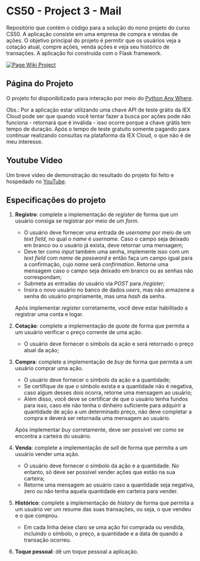 # CS50 - Project 3 - Mail

Repositório que contém o código para a solução do nono projeto do curso CS50. A aplicação consiste em uma empresa de compra e vendas de ações. O objetivo principal do projeto é permitir que os usuários veja a cotação atual, compre ações, venda ações e veja seu histórico de transações. A aplicação foi construída com o Flask framework.

[![Page Wiki Project](https://i.postimg.cc/JnfrdSf6/Dja.png)](https://vvpasson.pythonanywhere.com/login)

## Página do Projeto

O projeto foi disponibilizado para interação por meio do [Python Any Where](https://vvpasson.pythonanywhere.com/login).

Obs.: Por a aplicação estar utilizando uma chave API de teste grátis da IEX Cloud pode ser que quando você tentar fazer a busca por ações pode não funciona - retornará que é inválida - isso ocorre porque a chave grátis tem tempo de duração. Após o tempo de teste gratuito somente pagando para continuar realizando consultas na plataforma da IEX Cloud, o que não é de meu interesse.

## Youtube Vídeo

Um breve vídeo de demonstração do resultado do projeto foi feito e hospedado no [YouTube](https://youtu.be/2v3xc0ACs0s).

## Especificações do projeto

1.	**Registro**: complete a implementação de *register* de forma que um usuário consiga se registrar por meio de um *form*.
	* O usuário deve fornecer uma entrada de *username* por meio de um *text field*, no qual o *name* é *username*. Caso o campo seja deixado em branco ou o usuário já exista, deve retornar uma mensagem;
	* Deve ter como *input* também uma senha, implemente isso com um *text field* com *name* de *password* e então faça um campo igual para a confirmação, cujo *name* será *confirmation*. Retorne uma mensagem caso o campo seja deixado em branco ou as senhas não correspondam;
	* Submeta as entradas do usuário via *POST* para */register*;
	* Insira o novo usuário no banco de dados *users*, mas não armazene a senha do usuário propriamente, mas uma *hash* da senha.
	
	Após implementar *register* corretamente, você deve estar habilitado a registrar uma conta e logar.

2.	**Cotação**: complete a implementação de *quote* de forma que permita a um usuário verificar o preço corrente de uma ação.
	* O usuário deve fornecer o símbolo da ação e será retornado o preço atual da ação;

3.	**Compra**: complete a implementação de *buy* de forma que permita a um usuário comprar uma ação.
	* O usuário deve fornecer o símbolo da ação e a quantidade;
	* Se certifique de que o símbolo exista e a quantidade não é negativa, caso algum desses dois ocorra, retorne uma mensagem ao usuário;
	* Além disso, você deve se certificar de que o usuário tenha fundos para isso, caso ele não tenha o dinheiro suficiente para adquirir a quantidade de ação a um determinado preço, não deve completar a compra e deverá ser retornada uma mensagem ao usuário.
	
	Após implementar *buy* corretamente, deve ser possível ver como se encontra a carteira do usuário.

4.	**Venda**: complete a implementação de *sell* de forma que permita a um usuário vender uma ação.
	* O usuário deve fornecer o símbolo da ação e a quantidade. No entanto, só deve ser possível vender ações que estão na sua carteira;
	* Retorne uma mensagem ao usuário caso a quantidade seja negativa, zero ou não tenha aquela quantidade em carteira para vender.

5.	**Histórico**: complete a implementação de *history* de forma que permita a um usuário ver um resume das suas transações, ou seja, o que vendeu e o que comprou.
	* Em cada linha deixe claro se uma ação foi comprada ou vendida, incluindo o símbolo, o preço, a quantidade e a data de quando a transação ocorreu.

6.	**Toque pessoal**: dê um toque pessoal a aplicação.
